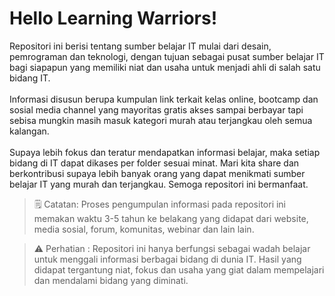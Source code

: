 # Hello Learning Warriors!

Repositori ini berisi tentang sumber belajar IT mulai dari desain, pemrograman dan teknologi, dengan tujuan sebagai pusat sumber belajar IT bagi siapapun yang memiliki niat dan usaha untuk menjadi ahli di salah satu bidang IT. 
<br></br>Informasi disusun berupa kumpulan link terkait kelas online, bootcamp dan sosial media channel yang mayoritas gratis akses sampai berbayar tapi sebisa mungkin masih masuk kategori murah atau terjangkau oleh semua kalangan. 
<br></br>Supaya lebih fokus dan teratur mendapatkan informasi belajar, maka setiap bidang di IT dapat dikases per folder sesuai minat. Mari kita share dan berkontribusi supaya lebih banyak orang yang dapat menikmati sumber belajar IT yang murah dan terjangkau. Semoga repositori ini bermanfaat.

> 🗒️ Catatan: Proses pengumpulan informasi pada repositori ini memakan waktu 3-5 tahun ke belakang yang didapat dari website, media sosial, forum, komunitas, webinar dan lain lain.

> ⚠️ Perhatian : Repositori ini hanya berfungsi sebagai wadah belajar untuk  menggali informasi berbagai bidang di dunia IT. Hasil yang didapat tergantung niat, fokus dan usaha yang giat dalam mempelajari dan mendalami bidang yang diminati.